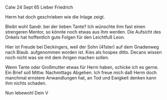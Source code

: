  Calw 24 Sept 65
Lieber Friedrich

Herm hat doch geschrieben wie die Inlage zeigt.

Bleibt wohl Sandr. bei der lieben Tante? Ich wünschte ihm fast einen strengeren Mentor, so könnte noch etwas aus ihm werden. Die Aufsicht des Onkels hat hoffentlich gute Folgen für den Leichtfuß Leon.

Hier ist Freude bei Deckingers, weil der Sohn (41ster) auf dem Gnadenweg nach Blaub. aufgenommen worden ist. Kies als hospes ditto. Decans wissen noch nicht was sie mit dem ihrigen machen sollen.

Wenn Tante oder Großmutter etwas für Herm haben, schicke ich es gerne. Ein Brief soll Mittw. Nachmittags Abgehen. Ich freue mich daß Herm doch manchmal ernstere Anwandlungen hat, an Tod und Ewigkeit denken kann ihm nichts schaden.

 Nun lebewohl
 Dein V

